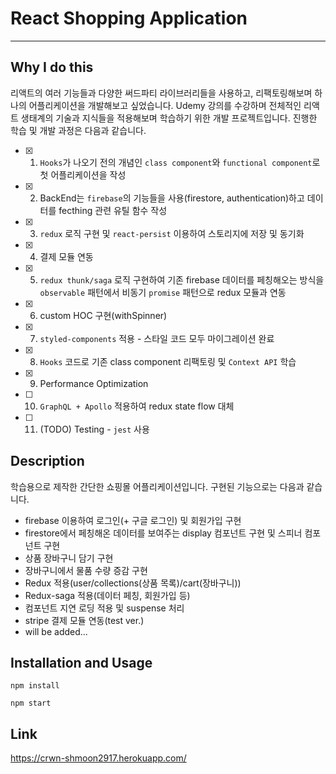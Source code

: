 # React Shopping Application

---

## Why I do this

리액트의 여러 기능들과 다양한 써드파티 라이브러리들을 사용하고, 리팩토링해보며 하나의 어플리케이션을 개발해보고 싶었습니다.
Udemy 강의를 수강하며 전체적인 리액트 생태계의 기술과 지식들을 적용해보며 학습하기 위한 개발 프로젝트입니다. 진행한 학습 및 개발 과정은 다음과 같습니다.

- [x] 1. `Hooks`가 나오기 전의 개념인 `class component`와 `functional component`로 첫 어플리케이션을 작성
- [x] 2. BackEnd는 `firebase`의 기능들을 사용(firestore, authentication)하고 데이터를 fecthing 관련 유틸 함수 작성
- [x] 3. `redux` 로직 구현 및 `react-persist` 이용하여 스토리지에 저장 및 동기화
- [x] 4. 결제 모듈 연동
- [x] 5. `redux thunk/saga` 로직 구현하여 기존 firebase 데이터를 페칭해오는 방식을 `observable` 패턴에서 비동기 `promise` 패턴으로 redux 모듈과 연동
- [x] 6. custom HOC 구현(withSpinner)
- [x] 7. `styled-components` 적용 - 스타일 코드 모두 마이그레이션 완료
- [x] 8. `Hooks` 코드로 기존 class component 리팩토링 및 `Context API` 학습
- [x] 9. Performance Optimization
- [ ] 10. `GraphQL + Apollo` 적용하여 redux state flow 대체
- [ ] 11. (TODO) Testing - `jest` 사용

## Description

학습용으로 제작한 간단한 쇼핑몰 어플리케이션입니다. 구현된 기능으로는 다음과 같습니다.

- firebase 이용하여 로그인(+ 구글 로그인) 및 회원가입 구현
- firestore에서 페칭해온 데이터를 보여주는 display 컴포넌트 구현 및 스피너 컴포넌트 구현
- 상품 장바구니 담기 구현
- 장바구니에서 물품 수량 증감 구현
- Redux 적용(user/collections(상품 목록)/cart(장바구니))
- Redux-saga 적용(데이터 페칭, 회원가입 등)
- 컴포넌트 지연 로딩 적용 및 suspense 처리
- stripe 결제 모듈 연동(test ver.)
- will be added...

## Installation and Usage

```
npm install

npm start
```

## Link

https://crwn-shmoon2917.herokuapp.com/
